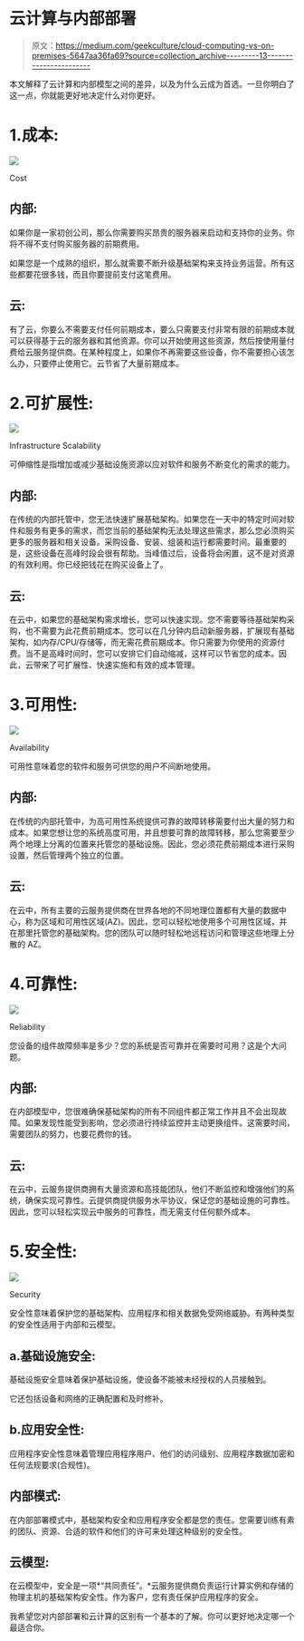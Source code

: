 # 云计算与内部部署

> 原文：<https://medium.com/geekculture/cloud-computing-vs-on-premises-5647aa36fa69?source=collection_archive---------13----------------------->

本文解释了云计算和内部模型之间的差异，以及为什么云成为首选。一旦你明白了这一点，你就能更好地决定什么对你更好。

# 1.成本:

![](img/8096831a38b5168e9f7b5f845b92050f.png)

Cost

## **内部:**

如果你是一家初创公司，那么你需要购买昂贵的服务器来启动和支持你的业务。你将不得不支付购买服务器的前期费用。

如果您是一个成熟的组织，那么就需要不断升级基础架构来支持业务运营。所有这些都要花很多钱，而且你要提前支付这笔费用。

## 云:

有了云，你要么不需要支付任何前期成本，要么只需要支付非常有限的前期成本就可以获得基于云的服务器和其他资源。你可以开始使用这些资源，然后按使用量付费给云服务提供商。在某种程度上，如果你不再需要这些设备，你不需要担心该怎么办，只要停止使用它。云节省了大量前期成本。

# 2.可扩展性:

![](img/cbfe0225058d05877cd59a12d49e3770.png)

Infrastructure Scalability

可伸缩性是指增加或减少基础设施资源以应对软件和服务不断变化的需求的能力。

## 内部:

在传统的内部托管中，您无法快速扩展基础架构。如果您在一天中的特定时间对软件和服务有更多的需求，而您当前的基础架构无法处理这些需求，那么您必须购买更多的服务器和相关设备。采购设备、安装、组装和运行都需要时间。最重要的是，这些设备在高峰时段会很有帮助。当峰值过后，设备将会闲置，这不是对资源的有效利用。你已经把钱花在购买设备上了。

## 云:

在云中，如果您的基础架构需求增长，您可以快速实现。您不需要等待基础架构采购，也不需要为此花费前期成本。您可以在几分钟内启动新服务器，扩展现有基础架构，如内存/CPU/存储等，而无需花费前期成本。你只需要为你使用的资源付费。当不是高峰时间时，您可以安排它们自动缩减，这样可以节省您的成本。因此，云带来了可扩展性、快速实施和有效的成本管理。

# 3.可用性:

![](img/a8855545f60ed6e54f35369eb836f1a5.png)

Availability

可用性意味着您的软件和服务可供您的用户不间断地使用。

## 内部:

在传统的内部托管中，为高可用性系统提供可靠的故障转移需要付出大量的努力和成本。如果您想让您的系统高度可用，并且想要可靠的故障转移，那么您需要至少两个地理上分离的位置来托管您的基础设施。因此，您必须花费前期成本进行采购设置，然后管理两个独立的位置。

## 云:

在云中，所有主要的云服务提供商在世界各地的不同地理位置都有大量的数据中心，称为区域和可用性区域(AZ)。因此，您可以轻松地使用多个可用性区域，并在那里托管您的基础架构。您的团队可以随时轻松地远程访问和管理这些地理上分散的 AZ。

# 4.可靠性:

![](img/c97b0573ef19b88e5434687ee95cab0e.png)

Reliability

您设备的组件故障频率是多少？您的系统是否可靠并在需要时可用？这是个大问题。

## 内部:

在内部模型中，您很难确保基础架构的所有不同组件都正常工作并且不会出现故障。如果发现性能受到影响，您必须进行持续监控并主动更换组件。这需要时间，需要团队的努力，也要花费你的钱。

## 云:

在云中，云服务提供商拥有大量资源和高技能团队，他们不断监控和增强他们的系统，确保实现可靠性。云提供商提供服务水平协议，保证您的基础设施的可靠性。因此，您可以轻松实现云中服务的可靠性，而无需支付任何额外成本。

# 5.安全性:

![](img/05a83bc1daae9b7f044e3b1dcbc42fb6.png)

Security

安全性意味着保护您的基础架构、应用程序和相关数据免受网络威胁。有两种类型的安全性适用于内部和云模型。

## a.基础设施安全:

基础设施安全意味着保护基础设施，使设备不能被未经授权的人员接触到。

它还包括设备和网络的正确配置和及时修补。

## b.应用安全性:

应用程序安全性意味着管理应用程序用户、他们的访问级别、应用程序数据加密和任何法规要求(合规性)。

## 内部模式:

在内部部署模式中，基础架构安全和应用程序安全都是您的责任。您需要训练有素的团队、资源、合适的软件和他们的许可来处理这种级别的安全性。

## 云模型:

在云模型中，安全是一项*“共同责任”。*云服务提供商负责运行计算实例和存储的物理主机的基础架构安全性。作为客户，您有责任保护应用程序的安全。

我希望您对内部部署和云计算的区别有一个基本的了解。你可以更好地决定哪一个最适合你。